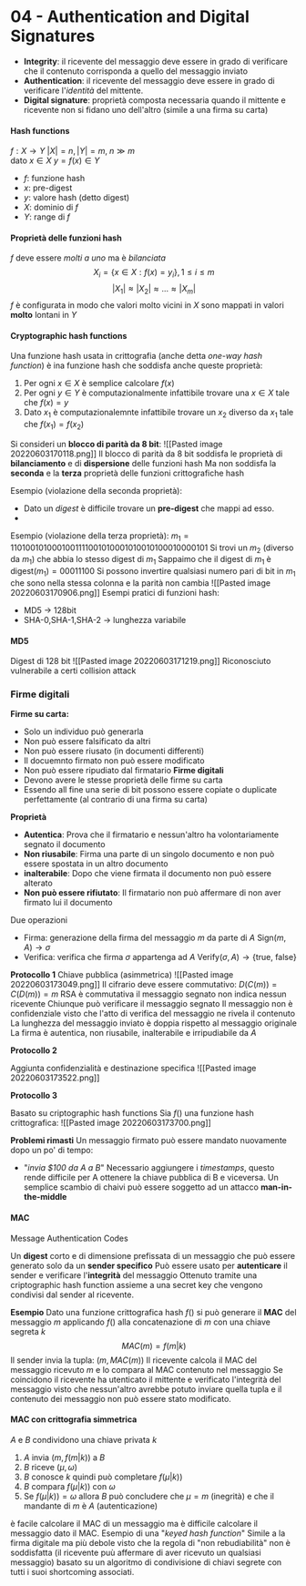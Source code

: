 # 04 - Authentication and Digital Signatures

- **Integrity**: il ricevente del messaggio deve essere in grado di verificare che il contenuto corrisponda a quello del messaggio inviato
- **Authentication**: il ricevente del messaggio deve essere in grado di verificare l'_identità_ del mittente.
- **Digital signature**: proprietà composta necessaria quando il mittente e ricevente non si fidano uno dell'altro (simile a una firma su carta)

#### Hash functions
$f: X \to Y$ 
$\vert X \vert = n, \vert Y \vert = m,\; n \gg m$   
dato $x\in X$  $y =f(x)\in Y$
- $f:$ funzione hash
- $x:$ pre-digest
- $y:$ valore hash (detto digest)
- $X:$ dominio di $f$
- $Y:$ range di $f$ 

#### Proprietà delle funzioni hash
$f$ deve essere _molti a uno_ ma è _bilanciata_
$$X_i=\{x\in X: f(x)=y_i\}, 1\le i \le m$$
		 $$|X_1| \approx|X_2| \approx \ldots \approx |X_m|$$
$f$ è configurata in modo che valori molto vicini in $X$ sono mappati in valori __molto__ lontani in $Y$ 

#### Cryptographic hash functions
Una funzione hash usata in crittografia (anche detta _one-way hash function_) è ina funzione hash che soddisfa anche queste proprietà:
1. Per ogni $x\in X$ è semplice calcolare $f(x)$
2. Per ogni $y \in Y$ è computazionalmente infattibile trovare una $x\in X$ tale che $f(x) = y$
3. Dato $x_1$ è computazionalemnte infattibile trovare un $x_2$ diverso da $x_1$ tale che $f(x_1)=f(x_2)$

Si consideri un **blocco di parità da 8 bit**:
![[Pasted image 20220603170118.png]]
Il blocco di parità da 8 bit soddisfa le proprietà di **bilanciamento** e di **dispersione** delle funzioni hash
Ma non soddisfa la **seconda** e la **terza** proprietà delle funzioni crittografiche hash

Esempio (violazione della seconda proprietà):
- Dato un *digest* è difficile trovare un **pre-digest** che mappi ad esso.
- 
Esempio (violazione della terza proprietà):
$m_1 = 1101001010001001111001010001010010100010000101$
Si trovi un $m_2$ (diverso da $m_1$)  che abbia lo stesso digest di $m_1$
Sappaimo che il digest di $m_1$ è $\text{digest}(m_1) = 00011100$
Si possono invertire qualsiasi numero pari di bit in $m_1$ che sono nella stessa colonna e la parità non cambia 
![[Pasted image 20220603170906.png]] 
Esempi pratici di funzioni hash:
- MD5 -> 128bit
- SHA-0,SHA-1,SHA-2 -> lunghezza variabile

#### MD5
Digest di 128 bit
![[Pasted image 20220603171219.png]]
Riconosciuto vulnerabile a certi collision attack

### Firme digitali
**Firme su carta:**
- Solo un individuo può generarla
- Non può essere falsificato da altri
- Non può essere riusato (in documenti differenti)
- Il docuemnto firmato non può essere modificato
- Non può essere ripudiato dal firmatario
**Firme digitali**
- Devono avere le stesse proprietà delle firme su carta
- Essendo all fine una serie di bit possono essere copiate o duplicate perfettamente (al contrario di una firma su carta)

**Proprietà**
- **Autentica**: Prova che il firmatario e nessun'altro ha volontariamente segnato il documento
- **Non riusabile**: Firma una parte di un singolo documento e non può essere spostata in un altro documento
- **inalterabile**: Dopo che viene firmata il documento non può essere alterato
- **Non può essere rifiutato**: Il firmatario non può affermare di non aver firmato lui il documento

Due operazioni
- Firma: generazione della firma del messaggio $m$ da parte di $A$
  $\text{Sign}(m,A) \to \sigma$ 
- Verifica: verifica che firma $\sigma$ appartenga ad $A$
  $\text{Verify}(\sigma, A) \to \{\text{true, false}\}$

**Protocollo 1**
Chiave pubblica (asimmetrica)
![[Pasted image 20220603173049.png]]
Il cifrario deve essere commutativo: $D(C(m)) = C(D(m)) = m$
RSA è commutativa
il messaggio segnato non indica nessun ricevente
Chiunque può verificare il messaggio segnato
Il messaggio non è confidenziale visto che l'atto di verifica del messaggio ne rivela il contenuto
La lunghezza del messaggio inviato è doppia rispetto al messaggio originale
La firma è autentica, non riusabile, inalterabile e irripudiabile da $A$

**Protocollo 2**

Aggiunta confidenzialità e destinazione specifica
![[Pasted image 20220603173522.png]]

**Protocollo 3**

Basato su criptographic hash functions
Sia $f()$ una funzione hash crittografica:
![[Pasted image 20220603173700.png]]

**Problemi rimasti**
Un messaggio firmato può essere mandato nuovamente dopo un po' di tempo:
- "_invia $100 da A a B_"
Necessario aggiungere i _timestamps_, questo rende difficile per A ottenere la chiave pubblica di B e viceversa. Un semplice scambio di chaivi può essere soggetto ad un attacco **man-in-the-middle**

#### MAC
Message Authentication Codes

Un **digest** corto e di dimensione prefissata di un messaggio che può essere generato solo da un **sender specifico**
Può essere usato per **autenticare**  il sender e verificare l'**integrità** del messaggio
Ottenuto tramite una criptographic hash function assieme a una secret key che vengono condivisi dal sender al ricevente.

**Esempio**
Dato una funzione crittografica hash $f()$ si può generare il **MAC** del messaggio $m$ applicando $f()$ alla concatenazione di $m$ con una chiave segreta $k$ 
$$MAC(m) = f(m|k)$$
Il sender invia la tupla: $(m,MAC(m))$
Il ricevente calcola il MAC del messaggio ricevuto $m$ e lo compara al MAC contenuto nel messaggio
Se coincidono il ricevente ha utenticato il mittente  e verificato l'integrità del messaggio visto che nessun'altro avrebbe potuto inviare quella tupla e il contenuto dei messaggio non può essere stato modificato.

#### MAC con crittografia simmetrica
$A$ e $B$ condividono una chiave privata $k$
1. $A$ invia $(m,f(m|k))$ a $B$
2. $B$ riceve $(\mu, \omega)$
3. $B$ conosce $k$ quindi può completare $f(\mu|k))$
4. $B$ compara $f(\mu|k))$ con $\omega$
5. Se $f(\mu|k)) = \omega$ allora $B$ può concludere che $\mu = m$ (inegrità) e che il mandante di $m$ è $A$ (autenticazione)


è facile calcolare il MAC di un messaggio ma è difficile calcolare il messaggio dato il MAC.
Esempio di una "_keyed hash function_"
Simile a la firma digitale ma più debole visto che la regola di "non rebudiabilità" non è soddisfatta (il ricevente puù affermare di aver ricevuto un qualsiasi messaggio)
basato su un algoritmo di condivisione di chiavi segrete con tutti i suoi shortcoming associati.
